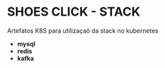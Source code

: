 # SHOES CLICK - STACK

Artefatos K8S para utilizaçaõ da stack no kubernetes

* **mysql**
* **redis**
* **kafka**
